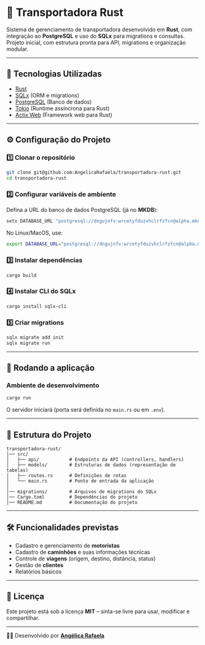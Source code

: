 # 🚛 Transportadora Rust

Sistema de gerenciamento de transportadora desenvolvido em **Rust**, com integração ao **PostgreSQL** e uso do **SQLx** para migrations e consultas.  
Projeto inicial, com estrutura pronta para API, migrations e organização modular.

---

## 📌 Tecnologias Utilizadas
- [Rust](https://www.rust-lang.org/)  
- [SQLx](https://docs.rs/sqlx/latest/sqlx/) (ORM e migrations)  
- [PostgreSQL](https://www.postgresql.org/) (Banco de dados)  
- [Tokio](https://tokio.rs/) (Runtime assíncrona para Rust)  
- [Actix Web](https://actix.rs/) (Framework web para Rust)

---

## ⚙️ Configuração do Projeto

### 1️⃣ Clonar o repositório
```bash
git clone git@github.com:AngelicaRafaela/transportadora-rust.git
cd transportadora-rust
````

### 2️⃣ Configurar variáveis de ambiente

Defina a URL do banco de dados PostgreSQL (já no **MKDB**):

```bash
setx DATABASE_URL "postgresql://dngujnfv:wrcetyfduzvhclrfzfcn@alpha.mkdb.sh:5432/qxfdlhqs"
```

No Linux/MacOS, use:

```bash
export DATABASE_URL="postgresql://dngujnfv:wrcetyfduzvhclrfzfcn@alpha.mkdb.sh:5432/qxfdlhqs"
```

### 3️⃣ Instalar dependências

```bash
cargo build
```

### 4️⃣ Instalar CLI do SQLx

```bash
cargo install sqlx-cli
```

### 5️⃣ Criar migrations

```bash
sqlx migrate add init
sqlx migrate run
```

---

## 🚀 Rodando a aplicação

### Ambiente de desenvolvimento

```bash
cargo run
```

O servidor iniciará (porta será definida no `main.rs` ou em `.env`).

---

## 📂 Estrutura do Projeto

```
transportadora-rust/
│── src/
│   ├── api/           # Endpoints da API (controllers, handlers)
│   ├── models/        # Estruturas de dados (representação de tabelas)
│   ├── routes.rs      # Definições de rotas
│   └── main.rs        # Ponto de entrada da aplicação
│
│── migrations/        # Arquivos de migrations do SQLx
│── Cargo.toml         # Dependências do projeto
│── README.md          # Documentação do projeto
```

---

## 🛠️ Funcionalidades previstas

* Cadastro e gerenciamento de **motoristas**
* Cadastro de **caminhões** e suas informações técnicas
* Controle de **viagens** (origem, destino, distância, status)
* Gestão de **clientes**
* Relatórios básicos

---

## 📄 Licença

Este projeto está sob a licença **MIT** – sinta-se livre para usar, modificar e compartilhar.

---

👩‍💻 Desenvolvido por **[Angélica Rafaela](https://www.linkedin.com/in/angélica-rafaela)**
